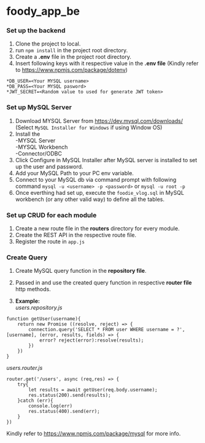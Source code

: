 # foody_app_be
### Set up the backend
1. Clone the project to local.
2. run `npm install` in the project root directory.
3. Create a **.env** file in the project root directory.
4. Insert following keys with it respective value in the **.env file** (Kindly refer to https://www.npmjs.com/package/dotenv)   
  ```
  *DB_USER=<Your MYSQL username> 
  *DB_PASS=<Your MYSQL pasword>
  *JWT_SECRET=<Random value to used for generate JWT token>
  ```  

### Set up MySQL Server
1. Download MYSQL Server from https://dev.mysql.com/downloads/ (Select `MySQL Installer for Windows` if using Window OS)
2. Install the   
  -MYSQL Server   
  -MYSQL Workbench  
  -Connector/ODBC  
3. Click Configure in MySQL Installer after MySQL server is installed to set up the user and password.
4. Add your MySQL Path to your PC env variable.
5. Connect to your MySQL db via command prompt with following command
  `mysql -u <username> -p <password>` or  `mysql -u root -p`  
6. Once everthing had set up, execute the `foodie_vlog.sql` in MySQL workbench (or any other valid way) to define all the tables.

### Set up CRUD for each module
1. Create a new route file in the **routers** directory for every module.
2. Create the REST API in the respective route file.
3. Register the route in `app.js`

### Create Query
1. Create MySQL query function in the **repository file**.
2. Passed in and use the created query function in respective **router file** http methods.  

3. **Example:**  
*users.repository.js*
```
function getUser(username){
    return new Promise ((resolve, reject) => {
        connection.query('SELECT * FROM user WHERE username = ?', [username], (error, results, fields) => {
            error? reject(error):resolve(results);
        }) 
    }) 
}
```  
  
*users.router.js*  
```
router.get('/users', async (req,res) => {
    try{
        let results = await getUser(req.body.username);
        res.status(200).send(results);
    }catch (err){
        console.log(err)
        res.status(400).send(err);
    }   
})
```
Kindly refer to https://www.npmjs.com/package/mysql for more info.
